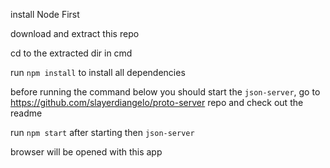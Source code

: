 install Node First

download and extract this repo

cd to the extracted dir in cmd

run ```npm install``` to install all dependencies

before running the command below you should start the ```json-server```, go to https://github.com/slayerdiangelo/proto-server repo and check out the readme

run ```npm start``` after starting then ```json-server```

browser will be opened with this app
